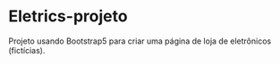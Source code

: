 # Eletrics-projeto
Projeto usando Bootstrap5 para criar uma página de loja de eletrônicos (fictícias).
